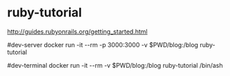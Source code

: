 # ruby-tutorial
http://guides.rubyonrails.org/getting_started.html

#dev-server
docker run -it --rm -p 3000:3000 -v $PWD/blog:/blog ruby-tutorial

#dev-terminal
docker run -it --rm -v $PWD/blog:/blog ruby-tutorial /bin/ash